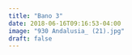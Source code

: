 ```yaml
---
title: "Bano 3"
date: 2018-06-16T09:16:53-04:00
image: "930 Andalusia_ (21).jpg"
draft: false
---
```

